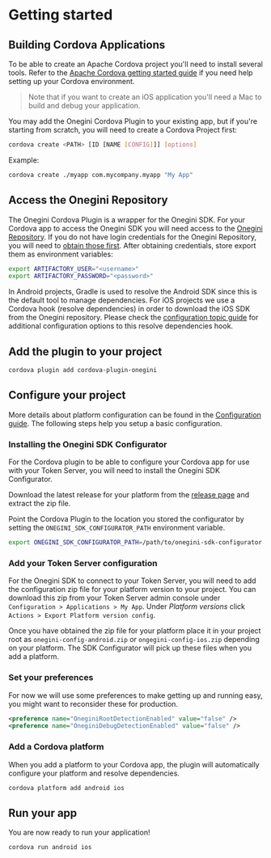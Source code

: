 # Getting started

<!-- toc -->

## Building Cordova Applications

To be able to create an Apache Cordova project you'll need to install several tools. Refer to the [Apache Cordova getting started guide](https://cordova.apache.org/#getstarted) if you need help setting up your Cordova environment.

> Note that if you want to create an iOS application you'll need a Mac to build and debug your application.

You may add the Onegini Cordova Plugin to your existing app, but if you're starting from scratch, you will need to create a Cordova Project first:

```bash
cordova create <PATH> [ID [NAME [CONFIG]]] [options]
```    

Example:
```bash
cordova create ./myapp com.mycompany.myapp "My App"
```

## Access the Onegini Repository

The Onegini Cordova Plugin is a wrapper for the Onegini SDK. For your Cordova app to access the Onegini SDK you will need access to the [Onegini Repository](https://repo.onegini.com/). If you do not have login credentials for the Onegini Repository, you will need to [obtain those first](https://docs.onegini.com/app-developer-quickstart.html#step1).
After obtaining credentials, store export them as environment variables:

```bash
export ARTIFACTORY_USER="<username>"
export ARTIFACTORY_PASSWORD="<password>"
```

In Android projects, Gradle is used to resolve the Android SDK since this is the default tool to manage dependencies. For iOS projects we use a Cordova hook (resolve dependencies) in order to download the iOS SDK from the Onegini repository. Please check the [configuration topic guide](configuration.md#customizing-the-resolve-dependencies-hook) for additional configuration options to this resolve dependencies hook.

## Add the plugin to your project

```bash
cordova plugin add cordova-plugin-onegini
```

## Configure your project

More details about platform configuration can be found in the [Configuration guide](configuration.md). The following steps help you setup a basic configuration.

### Installing the Onegini SDK Configurator

For the Cordova plugin to be able to configure your Cordova app for use with your Token Server, you will need to install the Onegini SDK Configurator.

Download the latest release for your platform from the [release page](https://github.com/Onegini/onegini-sdk-configurator/releases) and extract the zip file.

Point the Cordova Plugin to the location you stored the configurator by setting the `ONEGINI_SDK_CONFIGURATOR_PATH` environment variable.
```bash
export ONEGINI_SDK_CONFIGURATOR_PATH=/path/to/onegini-sdk-configurator
```

### Add your Token Server configuration

For the Onegini SDK to connect to your Token Server, you will need to add the configuration zip file for your platform version to your project. You can download this zip from your Token Server admin console under `Configuration > Applications > My App`. Under _Platform versions_ click `Actions > Export Platform version config`.

Once you have obtained the zip file for your platform place it in your project root as `onegini-config-android.zip` or `ongegini-config-ios.zip` depending on your platform. The SDK Configurator will pick up these files when you add a platform.

### Set your preferences

For now we will use some preferences to make getting up and running easy, you might want to reconsider these for production.

```xml
<preference name="OneginiRootDetectionEnabled" value="false" />
<preference name="OneginiDebugDetectionEnabled" value="false" />
```

### Add a Cordova platform

When you add a platform to your Cordova app, the plugin will automatically configure your platform and resolve dependencies.

```bash
cordova platform add android ios
```

## Run your app

You are now ready to run your application!

```bash
cordova run android ios
```
